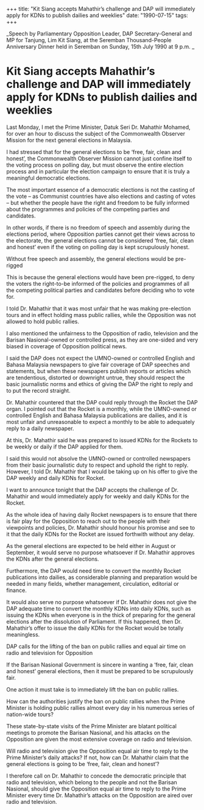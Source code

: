 +++ 
title: "Kit Siang accepts Mahathir’s challenge and DAP will immediately apply for KDNs to publish dailies and weeklies"
date: "1990-07-15"
tags:
+++

_Speech by Parliamentary Opposition Leader, DAP Secretary-General and MP for Tanjung, Lim Kit Siang, at the Seremban Thousand-People Anniversary Dinner held in Seremban on Sunday, 15th July 1990 at 9 p.m. _

# Kit Siang accepts Mahathir’s challenge and DAP will immediately apply for KDNs to publish dailies and weeklies

Last Monday, I met the Prime Minister, Datuk Seri Dr. Mahathir Mohamed, for over an hour to discuss the subject of the Commonwealth Observer Mission for the next general elections in Malaysia. </u>

I had stressed that for the general elections to be ‘free, fair, clean and honest’, the Commonwealth Observer Mission cannot just confine itself to the voting process on polling day, but must observe the entire election process and in particular the election campaign to ensure that it is truly a meaningful democratic elections. 

The most important essence of a democratic elections is not the casting of the vote – as Communist countries have also elections and casting of votes – but whether the people have the right and freedom to be fully informed about the programmes and policies of the competing parties and candidates. 

In other words, if there is no freedom of speech and assembly during the elections period, where Opposition parties cannot get their views across to the electorate, the general elections cannot be considered ‘free, fair, clean and honest’ even if the voting on polling day is kept scrupulously honest. 

Without free speech and assembly, the general elections would be pre-rigged

This is because the general elections would have been pre-rigged, to deny the voters the right-to-be informed of the policies and programmes of all the competing political parties and candidates before deciding who to vote for.

I told Dr. Mahathir that it was most unfair that he was making pre-election tours and in effect holding mass public rallies, while the Opposition was not allowed to hold public rallies. 

I also mentioned the unfairness to the Opposition of radio, television and the Barisan Nasional-owned or controlled press, as they are one-sided and very biased in coverage of Opposition political news.

I said the DAP does not expect the UMNO-owned or controlled English and Bahasa Malaysia newspapers to give fair coverage of DAP speeches and statements, but when these newspapers publish reports or articles which are tendentious, distorted or downright untrue, they should respect the basic journalistic norms and ethics of giving the DAP the right to reply and to put the record straight. 

Dr. Mahathir countered that the DAP could reply through the Rocket the DAP organ. I pointed out that the Rocket is a monthly, while the UMNO-owned or controlled English and Bahasa Malaysia publications are dailies, and it is most unfair and unreasonable to expect a monthly to be able to adequately reply to a daily newspaper. 

At this, Dr. Mahathir said he was prepared to issued KDNs for the Rockets to be weekly or daily if the DAP applied for them. 

I said this would not absolve the UMNO-owned or controlled newspapers from their basic journalistic duty to respect and uphold the right to reply. However, I told Dr. Mahathir that I would be taking up on his offer to give the DAP weekly and daily KDNs for Rocket. 

I want to announce tonight that the DAP accepts the challenge of Dr. Mahathir and would immediately apply for weekly and daily KDNs for the Rocket. 

As the whole idea of having daily Rocket newspapers is to ensure that there is fair play for the Opposition to reach out to the people with their viewpoints and policies, Dr. Mahathir should honour  his promise and see to it that the daily KDNs for the Rocket are issued forthwith without any delay. 

As the general elections are expected to be held either in August or September, it would serve no purpose whatsoever if Dr. Mahathir approves the KDNs after the general elections.

Furthermore, the DAP would need time to convert the monthly Rocket publications into dailies, as considerable planning and preparation would be needed in many fields, whether management, circulation, editorial or finance. 

It would also serve no purpose whatsoever if Dr. Mahathir does not give the DAP adequate time to convert the monthly KDNs into daily KDNs, such as issuing the KDNs when everyone is in the thick of preparing for the general elections after the dissolution of Parliament. If this happened, then Dr. Mahathir’s offer to issue the daily KDNs for the Rocket would be totally meaningless. 

DAP calls for the lifting of the ban on public rallies and equal air time on radio and television for Opposition 

If the Barisan Nasional Government is sincere in wanting a ‘free, fair, clean and honest’ general elections, then it must be prepared to be scrupulously fair. 

One action it must take is to immediately lift the ban on public rallies. 

How can the authorities justify the ban on public rallies when the Prime Minister is holding public rallies almost every day in his numerous series of nation-wide tours?

These state-by-state visits of the Prime Minister are blatant political meetings to promote the Barisan Nasional, and his attacks on the Opposition are given the most extensive coverage on radio and television. 

Will radio and television give the Opposition equal air time to reply to the Prime Minister’s daily attacks? If not, how can Dr. Mahathir claim that the general elections is going to be ‘free, fair, clean and honest’?

I therefore call on Dr. Mahathir to concede the democratic principle that radio and television, which belong to the people and not the Barisan Nasional, should give the Opposition equal air time to reply to the Prime Minister every time Dr. Mahathir’s attacks on the Opposition are aired over radio and television. 
 
